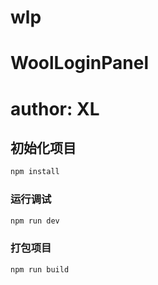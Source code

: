 # wlp
# WoolLoginPanel
# author: XL


## 初始化项目

```sh
npm install
```

### 运行调试

```sh
npm run dev
```

### 打包项目

```sh
npm run build
```
